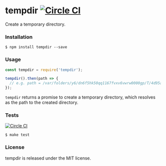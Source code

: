 # tempdir [![Circle CI](https://circleci.com/gh/vdemedes/tempdir.svg?style=svg)](https://circleci.com/gh/vdemedes/tempdir)

Create a temporary directory.


### Installation

```
$ npm install tempdir --save
```


### Usage

```javascript
const tempdir = require('tempdir');

tempdir().then(path => {
  // e.g. path = /var/folders/y6/dn6f5hk50qq1167fvxv6vwrw0000gp/T/4d95a74b-9676-447d-ae08-fdeb6e281609
});

```

`tempdir` returns a promise to create a temporary directory, which resolves as the path to the created directory.


### Tests

[![Circle CI](https://circleci.com/gh/vdemedes/tempdir.svg?style=svg)](https://circleci.com/gh/vdemedes/tempdir)

```
$ make test
```


### License

tempdir is released under the MIT license.
